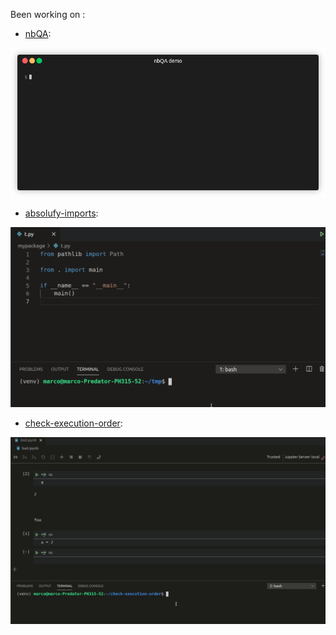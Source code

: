 Been working on :

- [nbQA](https://github.com/nbQA-dev/nbQA):

<p align="center">
    <a href="#readme">
        <img alt="demo" src="https://raw.githubusercontent.com/nbQA-dev/nbQA-demo/master/demo.gif">
    </a>
</p>


- [absolufy-imports](https://github.com/MarcoGorelli/absolufy-imports):

<p align="center">
    <a href="#readme">
        <img alt="demo" src="https://raw.githubusercontent.com/nbQA-dev/nbQA-demo/master/abs-imports.gif">
    </a>
</p>

- [check-execution-order](https://github.com/MarcoGorelli/check-execution-order):

<p align="center">
    <a href="#readme">
        <img alt="demo" src="https://raw.githubusercontent.com/nbQA-dev/nbQA-demo/master/check-execution-order.gif">
    </a>
</p>
